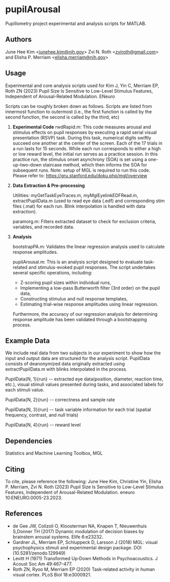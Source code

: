 # pupilArousal
Pupillometry project experimental and analysis scripts for MATLAB.

## Authors ########################################################
June Hee Kim &lt;<junehee.kim@nih.gov>&gt; Zvi N. Roth &lt;<zviroth@gmail.com>&gt; and Elisha P. Merriam &lt;<elisha.merriam@nih.gov>&gt; 

## Usage ##########################################################
Experimental and core analysis scripts used for Kim J, Yin C, Merriam EP, Roth ZN (2023) Pupil Size Is Sensitive to Low-Level Stimulus Features, Independent of Arousal-Related Modulation. ENeuro 

Scripts can be roughly broken down as follows. Scripts are listed from innermost function to outermost (i.e., the first function is called by the second function, the second is called by the third, etc)

1. **Experimental Code**
   rwdRapid.m: This code measures arousal and stimulus effects on pupil responses by executing a rapid serial visual presentation (RSVP) task. During this task, numerical digits swiftly succeed one another at the center of the screen. Each of the 17 trials in a run lasts for 15 seconds. While each run corresponds to either a high or low reward level, the initial run serves as a practice session. In this practice run, the stimulus onset asynchrony (SOA) is set using a one-up-two-down staircase method, which then informs the SOA for subsequent runs. Note: setup of MGL is required to run this code. Please refer to: https://gru.stanford.edu/doku.php/mgl/overview
   
3. **Data Extraction & Pre-processing**

   Utilities: myGetTaskEyeTraces.m, myMglEyelinkEDFRead.m,  extractPupilData.m (used to read eye data (.edf) and corresponding stim files (.mat) for each run. Blink interpolation is handled with data extraction).

   paramorg.m: Filters extracted dataset to check for exclusion criteria, variables, and recorded data.
   
4. **Analysis**

   bootstrapPA.m: Validates the linear regression analysis used to calculate response amplitudes.
   
   pupilArousal.m: This is an analysis script designed to evaluate task-related and stimulus-evoked pupil responses. The script undertakes several specific operations, including:

   * Z-scoring pupil sizes within individual runs,
   * Implementing a low-pass Butterworth filter (3rd order) on the pupil data,
   * Constructing stimulus and null response templates,
   * Estimating trial-wise response amplitudes using linear regression.

   Furthermore, the accuracy of our regression analysis for determining response amplitude has been validated through a bootstrapping process.
   
## Example Data ###################################################
We include real data from two subjects in our experiment to show how the input and output data are structured for the analysis script. PupilData consists of deanonymized data originally extracted using extractPupilData.m with blinks interpolated in the process.

PupilData{N, 1}{run} -- extracted eye data(position, diameter, reaction time, etc.), visual stimuli values presented during tasks, and associated labels for each stimuli value. 

PupilData{N, 2}{run} -- correctness and sample rate

PupilData{N, 3}{run} -- task variable information for each trial (spatial frequency, contrast, and null trials) 

PupilData{N, 4}{run} -- reward level

## Dependencies ###################################################
Statistics and Machine Learning Toolbox, MGL

## Citing #########################################################

To cite, please reference the following: June Hee Kim, Christine Yin, Elisha P. Merriam, Zvi N. Roth (2023) Pupil Size Is Sensitive to Low-Level Stimulus Features, Independent of Arousal-Related Modulation. eneuro 10:ENEURO.0005-23.2023.

## References #####################################################

* de Gee JW, Colizoli O, Kloosterman NA, Knapen T, Nieuwenhuis S,Donner TH (2017) Dynamic modulation of decision biases by brainstem arousal systems. Elife 6:e23232.
* Gardner JL, Merriam EP, Schluppeck D, Larsson J (2018) MGL: visual psychophysics stimuli and experimental design package. DOI (10.5281/zenodo.129949)
* Levitt H (1971) Transformed Up‐Down Methods in Psychoacoustics. J Acoust Soc Am 49:467–477.
* Roth ZN, Ryoo M, Merriam EP (2020) Task-related activity in human visual cortex. PLoS Biol 18:e3000921.

